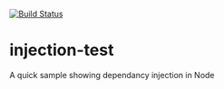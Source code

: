 [![Build Status](https://travis-ci.org/TheMagoo73/injection-test.svg?branch=master)](https://travis-ci.org/TheMagoo73/injection-test)

# injection-test
A quick sample showing dependancy injection in Node
